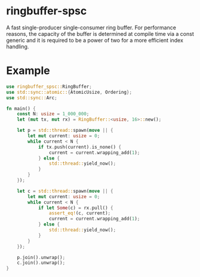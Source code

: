 # ringbuffer-spsc

A fast single-producer single-consumer ring buffer.
For performance reasons, the capacity of the buffer is determined
at compile time via a const generic and it is required to be a
power of two for a more efficient index handling.

# Example
```Rust
use ringbuffer_spsc::RingBuffer;
use std::sync::atomic::{AtomicUsize, Ordering};
use std::sync::Arc;

fn main() {
    const N: usize = 1_000_000;
    let (mut tx, mut rx) = RingBuffer::<usize, 16>::new();

    let p = std::thread::spawn(move || {
        let mut current: usize = 0;
        while current < N {
            if tx.push(current).is_none() {
                current = current.wrapping_add(1);
            } else {
                std::thread::yield_now();
            }
        }
    });

    let c = std::thread::spawn(move || {
        let mut current: usize = 0;
        while current < N {
            if let Some(c) = rx.pull() {
                assert_eq!(c, current);
                current = current.wrapping_add(1);
            } else {
                std::thread::yield_now();
            }
        }
    });

    p.join().unwrap();
    c.join().unwrap();
}
```